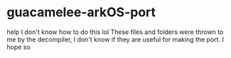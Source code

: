 # guacamelee-arkOS-port
help I don't know how to do this lol
These files and folders were thrown to me by the decompiler, I don't know if they are useful for making the port.
I hope so
